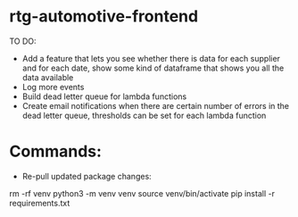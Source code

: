 # rtg-automotive-frontend


TO DO:

- Add a feature that lets you see whether there is data for each supplier and for each date, show some kind of dataframe that shows you all the data available
- Log more events
- Build dead letter queue for lambda functions
- Create email notifications when there are certain number of errors in the dead letter queue, thresholds can be set for each lambda function

# Commands:

- Re-pull updated package changes:

rm -rf venv
python3 -m venv venv
source venv/bin/activate
pip install -r requirements.txt
